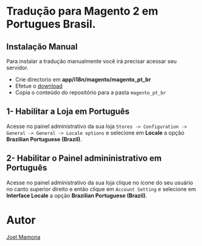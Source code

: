 # Tradução para  Magento 2 em Portugues Brasil.

## Instalação Manual

Para instalar a tradução manualmente você irá precisar acessar seu servidor.

* Crie  directorio em **app/i18n/magento/magento_pt_br**
* Efetue o [download](https://github.com/JoelMamona/Magento-2/traducao_magento2_pt_BR)
* Copia o conteúdo do repositório para a pasta `magento_pt_br`

## 1- Habilitar a Loja em Português

Acesse no painel administrativo da sua loja `Stores -> Configuration -> General -> General -> Locale options` e selecione em **Locale** a opção **Brazilian Portuguese (Brazil)**.

## 2- Habilitar o Painel admininistrativo em Português

Acesse no painel administrativo da sua loja clique no icone do seu usuário no canto superior direito e então clique em `Account Setting` e selecione em **Interface Locale** a opção **Brazilian Portuguese (Brazil)**.

# Autor

[Joel Mamona](https://github.com/JoelMamona)
